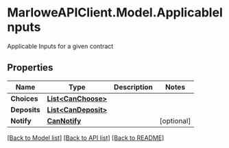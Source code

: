 # MarloweAPIClient.Model.ApplicableInputs
Applicable Inputs for a given contract

## Properties

Name | Type | Description | Notes
------------ | ------------- | ------------- | -------------
**Choices** | [**List&lt;CanChoose&gt;**](CanChoose.md) |  | 
**Deposits** | [**List&lt;CanDeposit&gt;**](CanDeposit.md) |  | 
**Notify** | [**CanNotify**](CanNotify.md) |  | [optional] 

[[Back to Model list]](../README.md#documentation-for-models) [[Back to API list]](../README.md#documentation-for-api-endpoints) [[Back to README]](../README.md)

